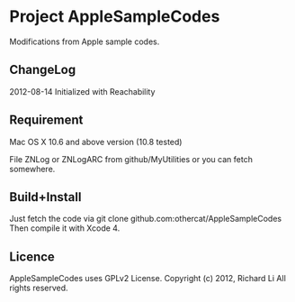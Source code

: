# Project AppleSampleCodes

Modifications from Apple sample codes.

## ChangeLog

2012-08-14
Initialized with Reachability

## Requirement

Mac OS X 10.6 and above version (10.8 tested)

File ZNLog or ZNLogARC from github/MyUtilities or you can fetch somewhere.

## Build+Install

Just fetch the code via git clone github.com:othercat/AppleSampleCodes
Then compile it with Xcode 4.


## Licence

   AppleSampleCodes uses GPLv2 License. 
   Copyright (c) 2012, Richard Li
   All rights reserved.
